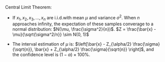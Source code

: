 
Central Limit Theorem:

* If $x_1, x_2, x_3, \dots, x_n$ are i.i.d.with mean $\mu$ and variance $\sigma^2$. When $n$ approaches infinity, the expectation of these samples converage to a normal distribution: $N(\mu, \frac{\sigma^2}{n})$. $Z = \frac{\bar{x} - \mu}{\sqrt{\sigma^2/n}} \sim N(0, 1)$

* The interval estimation of $\mu$ is: $\left[\bar{x} - Z_{\alpha/2} \frac{\sigma}{\sqrt{n}}, \bar{x} + Z_{\alpha/2} \frac{\sigma}{\sqrt{n}} \right]$, and the confidence level is $(1 - \alpha) \times 100\%$.

